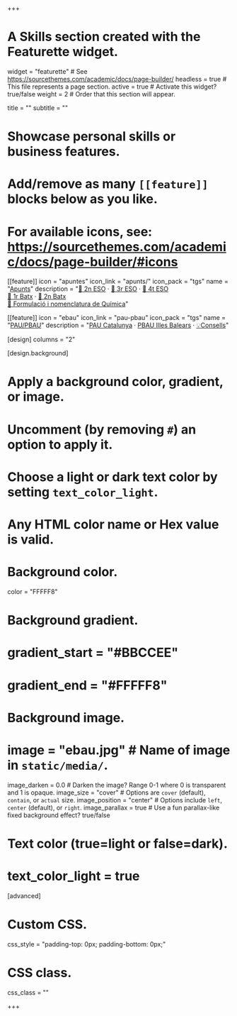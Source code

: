 +++
# A Skills section created with the Featurette widget.
widget = "featurette"  # See https://sourcethemes.com/academic/docs/page-builder/
headless = true  # This file represents a page section.
active = true  # Activate this widget? true/false
weight = 2  # Order that this section will appear.

title = ""
subtitle = ""

# Showcase personal skills or business features.
# 
# Add/remove as many `[[feature]]` blocks below as you like.
# 
# For available icons, see: https://sourcethemes.com/academic/docs/page-builder/#icons

[[feature]]
  icon = "apuntes"
  icon_link = "apunts/"
  icon_pack = "tgs"
  name = "[Apunts](apunts)"
  description = "[📗 2n ESO](apunts/2eso) · [📘 3r ESO](apunts/3eso) · [📙 4t ESO](apunts/4eso) <br> [📕 1r Batx](apunts/1batx) · [📓 2n Batx](apunts/2batx) <br> [📔 Formulació i nomenclatura de Química](apunts/formulacio-nomenclatura-quimica)"
  
[[feature]]
  icon = "ebau"
  icon_link = "pau-pbau"
  icon_pack = "tgs"
  name = "[PAU/PBAU](pau-pbau)"
  description = "[PAU Catalunya](pau-pbau/catalunya) · [PBAU Illes Balears](pau-pbau/illes-balears) · [💡Consells](pau-pbau/consells)"

[design]
  columns = "2"

[design.background]
  # Apply a background color, gradient, or image.
  #   Uncomment (by removing `#`) an option to apply it.
  #   Choose a light or dark text color by setting `text_color_light`.
  #   Any HTML color name or Hex value is valid.
  
  # Background color.
  color = "FFFFF8"
  
  # Background gradient.
  # gradient_start = "#BBCCEE"
  # gradient_end = "#FFFFF8"
  
  # Background image.
  # image = "ebau.jpg"  # Name of image in `static/media/`.
  image_darken = 0.0  # Darken the image? Range 0-1 where 0 is transparent and 1 is opaque.
  image_size = "cover"  #  Options are `cover` (default), `contain`, or `actual` size.
  image_position = "center"  # Options include `left`, `center` (default), or `right`.
  image_parallax = true  # Use a fun parallax-like fixed background effect? true/false

  # Text color (true=light or false=dark).
  # text_color_light = true    

[advanced]
 # Custom CSS. 
 css_style = "padding-top: 0px; padding-bottom: 0px;"
 
 # CSS class.
 css_class = ""

+++